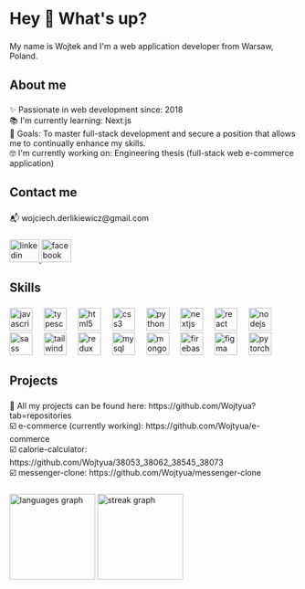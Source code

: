 <h1 align="left">Hey 👋 What's up?</h1>

###

<p align="left">My name is Wojtek and I'm a web application developer from Warsaw, Poland.</p>

###

<h2 align="left">About me</h2>

###

<p align="left">✨ Passionate in web development since: 2018<br>📚 I'm currently learning: Next.js<br>🎯 Goals: To master full-stack development and secure a position that allows me to continually enhance my skills.<br>🤓 I'm currently working on: Engineering thesis (full-stack web e-commerce application)</p>

###

<h2 align="left">Contact me</h2>

###

<p align="left">📬 wojciech.derlikiewicz@gmail.com</p>

###

<div align="left">
  <a href="https://www.linkedin.com/in/wojciech-derlikiewicz-6b197023b/" target="_blank">
    <img src="https://raw.githubusercontent.com/maurodesouza/profile-readme-generator/master/src/assets/icons/social/linkedin/default.svg" width="52" height="40" alt="linkedin logo"  />
  </a>
  <a href="https://www.facebook.com/wojciech.derlikiewicz" target="_blank">
    <img src="https://raw.githubusercontent.com/maurodesouza/profile-readme-generator/master/src/assets/icons/social/facebook/default.svg" width="52" height="40" alt="facebook logo"  />
  </a>
</div>

###

<h2 align="left">Skills</h2>

###

<div align="left">
  <img src="https://cdn.jsdelivr.net/gh/devicons/devicon/icons/javascript/javascript-original.svg" height="40" alt="javascript logo"  />
  <img width="12" />
  <img src="https://cdn.jsdelivr.net/gh/devicons/devicon/icons/typescript/typescript-original.svg" height="40" alt="typescript logo"  />
  <img width="12" />
  <img src="https://cdn.jsdelivr.net/gh/devicons/devicon/icons/html5/html5-original.svg" height="40" alt="html5 logo"  />
  <img width="12" />
  <img src="https://cdn.jsdelivr.net/gh/devicons/devicon/icons/css3/css3-original.svg" height="40" alt="css3 logo"  />
  <img width="12" />
  <img src="https://cdn.jsdelivr.net/gh/devicons/devicon/icons/python/python-original.svg" height="40" alt="python logo"  />
  <img width="12" />
  <img src="https://cdn.jsdelivr.net/gh/devicons/devicon/icons/nextjs/nextjs-original.svg" height="40" alt="nextjs logo"  />
  <img width="12" />
  <img src="https://cdn.jsdelivr.net/gh/devicons/devicon/icons/react/react-original.svg" height="40" alt="react logo"  />
  <img width="12" />
  <img src="https://cdn.jsdelivr.net/gh/devicons/devicon/icons/nodejs/nodejs-original.svg" height="40" alt="nodejs logo"  />
  <img width="12" />
  <img src="https://cdn.jsdelivr.net/gh/devicons/devicon/icons/sass/sass-original.svg" height="40" alt="sass logo"  />
  <img width="12" />
  <img src="https://cdn.simpleicons.org/tailwindcss/06B6D4" height="40" alt="tailwindcss logo"  />
  <img width="12" />
  <img src="https://cdn.simpleicons.org/redux/764ABC" height="40" alt="redux logo"  />
  <img width="12" />
  <img src="https://cdn.simpleicons.org/mysql/4479A1" height="40" alt="mysql logo"  />
  <img width="12" />
  <img src="https://cdn.simpleicons.org/mongodb/47A248" height="40" alt="mongodb logo"  />
  <img width="12" />
  <img src="https://cdn.jsdelivr.net/gh/devicons/devicon/icons/firebase/firebase-plain.svg" height="40" alt="firebase logo"  />
  <img width="12" />
  <img src="https://cdn.jsdelivr.net/gh/devicons/devicon/icons/figma/figma-original.svg" height="40" alt="figma logo"  />
  <img width="12" />
  <img src="https://cdn.jsdelivr.net/gh/devicons/devicon/icons/pytorch/pytorch-original.svg" height="40" alt="pytorch logo"  />
</div>

###

<h2 align="left">Projects</h2>

###

<p align="left">📔 All my projects can be found here: https://github.com/Wojtyua?tab=repositories<br>☑️ e-commerce (currently working): https://github.com/Wojtyua/e-commerce<br>☑️ calorie-calculator: https://github.com/Wojtyua/38053_38062_38545_38073<br>☑️ messenger-clone: https://github.com/Wojtyua/messenger-clone</p>

###

<div align="left">
  <img src="https://github-readme-stats.vercel.app/api/top-langs?username=wojtyua&locale=en&hide_title=false&layout=compact&card_width=320&langs_count=6&theme=dark&hide_border=false&order=2" height="150" alt="languages graph"  />
  <img src="https://streak-stats.demolab.com?user=wojtyua&locale=en&mode=daily&theme=dark&hide_border=false&border_radius=5&order=3" height="150" alt="streak graph"  />
</div>

###
